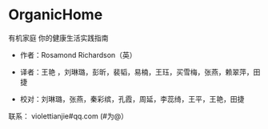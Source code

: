 # OrganicHome



有机家庭
你的健康生活实践指南




- 作者：Rosamond  Richardson（英）

- 译者：王艳 ，刘琳璐，彭昕，裴韬，易楠，王珏，买雪梅，张燕，赖翠萍，田捷

- 校对：刘琳璐，张燕，秦彩缤，孔霞，周延，李蕊绮，王平，王艳，田捷


联系： violettianjie#qq.com (#为@）
